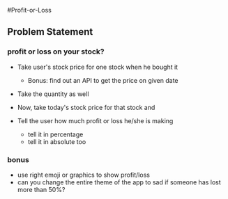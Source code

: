 #Profit-or-Loss

## Problem Statement

### profit or loss on your stock?

- Take user's stock price for one stock when he bought it
  - Bonus: find out an API to get the price on given date
  
- Take the quantity as well

- Now, take today's stock price for that stock and
- Tell the user how much profit or loss he/she is making

  - tell it in percentage 
  - tell it in absolute too
  
 ### bonus
 - use right emoji or graphics to show profit/loss
 - can you change the entire theme of the app to sad if someone has lost more than 50%?
